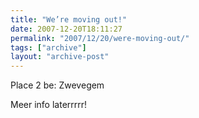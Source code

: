 ```yaml
---
title: "We’re moving out!"
date: 2007-12-20T18:11:27
permalink: "2007/12/20/were-moving-out/"
tags: ["archive"]
layout: "archive-post"
---
```

Place 2 be: Zwevegem

Meer info laterrrrr!
